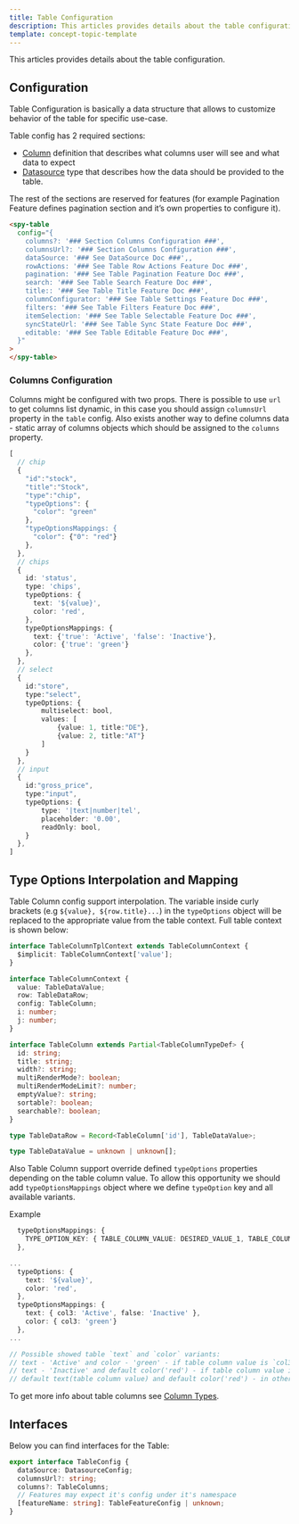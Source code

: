```yaml
---
title: Table Configuration
description: This articles provides details about the table configuration.
template: concept-topic-template
---
```


This articles provides details about the table configuration.

## Configuration

Table Configuration is basically a data structure that allows to customize behavior of the table for specific use-case.

Table config has 2 required sections:

- [Column](#columns-configuration) definition that describes what columns user will see and what data to expect
- [Datasource](/docs/marketplace/dev/front-end/ui-components-library/datasources/index.html) type that describes how the data should be provided to the table.

The rest of the sections are reserved for features (for example Pagination Feature defines pagination section and it’s own properties to configure it).

```html
<spy-table
  config="{
    columns?: '### Section Columns Configuration ###',
    columnsUrl?: '### Section Columns Configuration ###',
    dataSource: '### See DataSource Doc ###',,
    rowActions: '### See Table Row Actions Feature Doc ###',
    pagination: '### See Table Pagination Feature Doc ###',
    search: '### See Table Search Feature Doc ###',
    title:: '### See Table Title Feature Doc ###',
    columnConfigurator: '### See Table Settings Feature Doc ###',
    filters: '### See Table Filters Feature Doc ###',
    itemSelection: '### See Table Selectable Feature Doc ###',
    syncStateUrl: '### See Table Sync State Feature Doc ###',
    editable: '### See Table Editable Feature Doc ###',
  }"
>
</spy-table>
```

### Columns Configuration

Columns might be configured with two props. There is possible to use `url` to get columns list dynamic, in this case you should assign `columnsUrl` property in the `table` config.
Also exists another way to define columns data - static array of columns objects which should be assigned to the `columns` property.

```ts
[
  // chip
  {
    "id":"stock",
    "title":"Stock",
    "type":"chip",
    "typeOptions": {
      "color": "green"
    },
    "typeOptionsMappings: {
      "color": {"0": "red"}
    },
  },
  // chips
  {
    id: 'status',
    type: 'chips',
    typeOptions: {
      text: '${value}',
      color: 'red',
    },
    typeOptionsMappings: {
      text: {'true': 'Active', 'false': 'Inactive'},
      color: {'true': 'green'}
    },
  },
  // select
  {
    id:"store",
    type:"select",
    typeOptions: {
        multiselect: bool,
        values: [
            {value: 1, title:"DE"},
            {value: 2, title:"AT"}
        ]
    }
  },
  // input
  {
    id:"gross_price",
    type:"input",
    typeOptions: {
        type: '|text|number|tel',
        placeholder: '0.00',
        readOnly: bool,
    }
  },
]
```

## Type Options Interpolation and Mapping

Table Column config support interpolation. The variable inside curly brackets (e.g `${value}, ${row.title}...`) in the `typeOptions` object will be replaced to the appropriate value from the table context. Full table context is shown below:

```ts
interface TableColumnTplContext extends TableColumnContext {
  $implicit: TableColumnContext['value'];
}

interface TableColumnContext {
  value: TableDataValue;
  row: TableDataRow;
  config: TableColumn;
  i: number;
  j: number;
}

interface TableColumn extends Partial<TableColumnTypeDef> {
  id: string;
  title: string;
  width?: string;
  multiRenderMode?: boolean;
  multiRenderModeLimit?: number;
  emptyValue?: string;
  sortable?: boolean;
  searchable?: boolean;
}

type TableDataRow = Record<TableColumn['id'], TableDataValue>;

type TableDataValue = unknown | unknown[];
```

Also Table Column support override defined `typeOptions` properties depending on the table column value. To allow this opportunity we should add `typeOptionsMappings` object where we define `typeOption` key and all available variants.

Example

```ts
  typeOptionsMappings: {
    TYPE_OPTION_KEY: { TABLE_COLUMN_VALUE: DESIRED_VALUE_1, TABLE_COLUMN_VALUE: DESIRED_VALUE_2 },
  },
```

```ts
...
  typeOptions: {
    text: '${value}',
    color: 'red',
  },
  typeOptionsMappings: {
    text: { col3: 'Active', false: 'Inactive' },
    color: { col3: 'green'}
  },
...

// Possible showed table `text` and `color` variants:
// text - 'Active' and color - 'green' - if table column value is `col3`
// text - 'Inactive' and default color('red') - if table column value is `false`
// default text(table column value) and default color('red') - in other cases
```

To get more info about table columns see [Column Types](/docs/marketplace/dev/front-end/table-design/table-column-types/index.html).

## Interfaces

Below you can find interfaces for the Table:

```ts
export interface TableConfig {
  dataSource: DatasourceConfig;
  columnsUrl?: string;
  columns?: TableColumns;
  // Features may expect it's config under it's namespace
  [featureName: string]: TableFeatureConfig | unknown;
}
```
